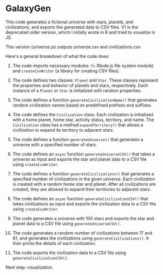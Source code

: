 # GalaxyGen

This code generates a fictional universe with stars, planets, and civilizations, and exports the generated data to CSV files. V1 is the deprecated older version, which I initally wrote in R and tried to visualize in JS.

This version (universe.js) outputs universe.csv and civilizations.csv. 

Here's a general breakdown of what the code does:

1. The code imports necessary modules: `fs` (Node.js file system module) and `createCsvWriter` (a library for creating CSV files).

2. The code defines two classes: `Planet` and `Star`. These classes represent the properties and behavior of planets and stars, respectively. Each instance of a `Planet` or `Star` is initialized with random properties.

3. The code defines a function `generateCivilizationName()` that generates random civilization names based on predefined prefixes and suffixes.

4. The code defines the `Civilization` class. Each civilization is initialized with a home planet, home star, activity status, territory, and name. The `Civilization` class has a method `expandTerritory()` that allows a civilization to expand its territory to adjacent stars.

5. The code defines a function `generateUniverse()` that generates a universe with a specified number of stars.

6. The code defines an `async` function `generateUniverseCSV()` that takes a universe as input and exports the star and planet data to a CSV file using `createCsvWriter`.

7. The code defines a function `generateCivilizations()` that generates a specified number of civilizations in the given universe. Each civilization is created with a random home star and planet. After all civilizations are created, they are allowed to expand their territories to adjacent stars.

8. The code defines an `async` function `generateCivilizationCSV()` that takes civilizations as input and exports the civilization data to a CSV file using `createCsvWriter`.

9. The code generates a universe with 100 stars and exports the star and planet data to a CSV file using `generateUniverseCSV()`.

10. The code generates a random number of civilizations between 17 and 61, and generates the civilizations using `generateCivilizations()`. It then prints the details of each civilization.

11. The code exports the civilization data to a CSV file using `generateCivilizationCSV()`.

Next step: visualization.
